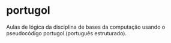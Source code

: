 # portugol
Aulas de lógica da disciplina de bases da computação usando o pseudocódigo portugol (português estruturado).
